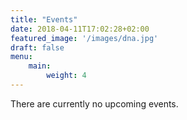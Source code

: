 ```yaml
---
title: "Events"
date: 2018-04-11T17:02:28+02:00
featured_image: '/images/dna.jpg'
draft: false
menu:
    main:
        weight: 4
---
```


There are currently no upcoming events.